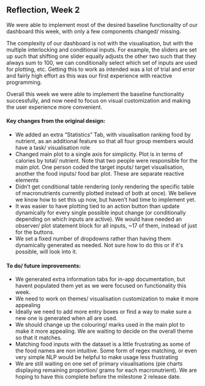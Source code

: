 ## Reflection, Week 2

We were able to implement most of the desired baseline functionality of our dashboard this week, with only a few components changed/ missing. 

The complexity of our dashboard is not with the visualisation, but with the multiple interlocking and conditional inputs. For example, the sliders are set up such that shifting one slider equally adjusts the other two such that they always sum to 100, we can conditionally select which set of inputs are used for plotting, etc. Getting this to work as intended was a lot of trial and error and fairly high effort as this was our first experience with reactive programming. 

Overall this week we were able to implement the baseline functionality successfully, and now need to focus on visual customization and making the user experience more convenient. 

#### Key changes from the original design:

* We added an extra “Statistics” Tab, with visualisation ranking food by nutrient, as an additional feature so that all four group members would have a task/ visualisation role
* Changed main plot to a single axis for simplicity. Plot is in terms of calories by total/ nutrient. Note that two people were responsible for the main plot. One person coded the target inputs/ target visualisation, another the food inputs/ food bar plot. These are separate reactive elements
* Didn’t get conditional table rendering (only rendering the specific table of macronutrients currently plotted instead of both at once). We believe we know how to set this up now, but haven’t had time to implement yet.
* It was easier to have plotting tied to an action button than update dynamically for every single possible input change (or conditionally depending on which inputs are active). We would have needed an observer/ plot statement block for all inputs,  ~17 of them, instead of just for the buttons.
* We set a fixed number of dropdowns rather than having them dynamically generated as needed. Not sure how to do this or if it's possible, will look into it.

#### To do/ future improvements:

* We generated extra information tabs for in-app documentation, but havent populated them yet as we were focused on functionality this week.
* We need to work on themes/ visualisation customization to make it more appealing
* Ideally we need to add more entry boxes or find a way to make sure a new one is generated when all are used.
* We should change up the colouring/ marks used in the main plot to make it more appealing. We are waiting to decide on the overall theme so that it matches.
* Matching food inputs with the dataset is a little frustrating as some of the food names are non intuitive. Some form of regex matching, or even very simple NLP would be helpful to make usage less frustrating
* We are still waiting on one set of primary visualisations (pie charts displaying remaining proportion/ grams for each macronutrient). We are hoping to have this complete before the milestone 2 release date.
